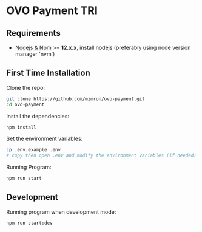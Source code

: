 # OVO Payment TRI

## Requirements

- [Nodejs & Npm](https://nodejs.org) >= **12.x.x**, install nodejs (preferably using node version manager 'nvm')

## First Time Installation

Clone the repo:

```bash
git clone https://github.com/mimron/ovo-payment.git
cd ovo-payment
```

Install the dependencies:

```bash
npm install
```

Set the environment variables:

```bash
cp .env.example .env
# copy then open .env and modify the environment variables (if needed)
```

Running Program:

```bash
npm run start
```

## Development

Running program when development mode:

```bash
npm run start:dev
```
